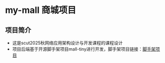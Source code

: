 # my-mall 商城项目
## 项目简介
* 这是scut2025秋网络应用架构设计与开发课程的课程设计
* 项目后端基于开源脚手架项目mall-tiny进行开发，脚手架项目链接：[脚手架项目](https://github.com/macrozheng/mall-tiny)